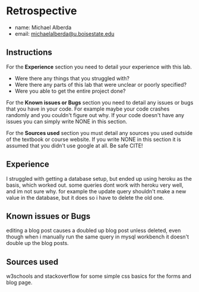 # Retrospective

- name: Michael Alberda
- email: michaelalberda@u.boisestate.edu

## Instructions

For the **Experience** section you need to detail your experience with this lab. 

- Were there any things that you struggled with? 
- Were there any parts of this lab that were unclear or poorly specified? 
- Were you able to get the entire project done?

For the **Known issues or Bugs** section you need to detail any issues or bugs that you have in your
code. For example maybe your code crashes randomly and you couldn't figure out why. If your code
doesn't have any issues you can simply write NONE in this section.

For the **Sources used** section you must detail any sources you used outside of the textbook or
course website. If you write NONE in this section it is assumed that you didn't use google at all.
Be safe CITE!

## Experience

I struggled with getting a database setup, but ended up using heroku as the basis, which worked out. some queries dont work with heroku very well, and im not sure why. for example the update query shouldn't make a new value in the database, but it does so i have to delete the old one.

## Known issues or Bugs

editing a blog post causes a doubled up blog post unless deleted, even though when i manually run the same query in mysql workbench it doesn't double up the blog posts.

## Sources used

w3schools and stackoverflow for some simple css basics for the forms and blog page.
